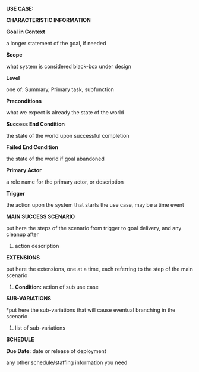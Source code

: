 **USE CASE:**

**CHARACTERISTIC INFORMATION**

**Goal in Context**

a longer statement of the goal, if needed

**Scope**

what system is considered black-box under design

**Level**

one of: Summary, Primary task, subfunction

**Preconditions**

what we expect is already the state of the world

**Success End Condition**

the state of the world upon successful completion

**Failed End Condition**

the state of the world if goal abandoned

**Primary Actor**

a role name for the primary actor, or description

**Trigger**

the action upon the system that starts the use case, may be a time event

**MAIN SUCCESS SCENARIO**

put here the steps of the scenario from trigger to goal delivery, and any cleanup after
1. action description

**EXTENSIONS**

put here the extensions, one at a time, each referring to the step of the main scenario
1. **Condition:** action of sub use case

**SUB-VARIATIONS**

*put here the sub-variations that will cause eventual branching in the scenario
1. list of sub-variations

**SCHEDULE**

**Due Date:** date or release of deployment

any other schedule/staffing information you need